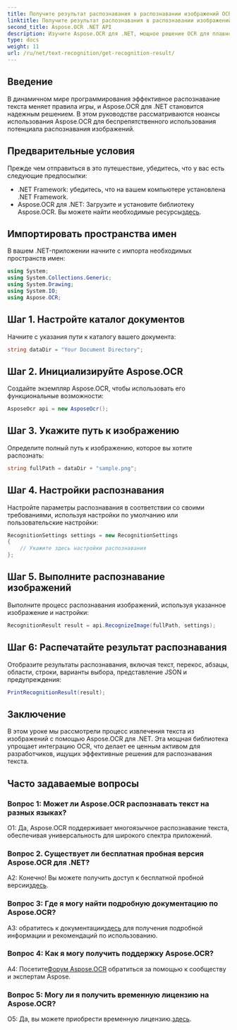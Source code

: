 ```yaml
---
title: Получите результат распознавания в распознавании изображений OCR
linktitle: Получите результат распознавания в распознавании изображений OCR
second_title: Aspose.OCR .NET API
description: Изучите Aspose.OCR для .NET, мощное решение OCR для плавного распознавания текста на изображениях.
type: docs
weight: 11
url: /ru/net/text-recognition/get-recognition-result/
---
```

## Введение

В динамичном мире программирования эффективное распознавание текста меняет правила игры, и Aspose.OCR для .NET становится надежным решением. В этом руководстве рассматриваются нюансы использования Aspose.OCR для беспрепятственного использования потенциала распознавания изображений.

## Предварительные условия

Прежде чем отправиться в это путешествие, убедитесь, что у вас есть следующие предпосылки:

- .NET Framework: убедитесь, что на вашем компьютере установлена .NET Framework.
-  Aspose.OCR для .NET: Загрузите и установите библиотеку Aspose.OCR. Вы можете найти необходимые ресурсы[здесь](https://releases.aspose.com/ocr/net/).

## Импортировать пространства имен

В вашем .NET-приложении начните с импорта необходимых пространств имен:

```csharp
using System;
using System.Collections.Generic;
using System.Drawing;
using System.IO;
using Aspose.OCR;
```

## Шаг 1. Настройте каталог документов

Начните с указания пути к каталогу вашего документа:

```csharp
string dataDir = "Your Document Directory";
```

## Шаг 2. Инициализируйте Aspose.OCR

Создайте экземпляр Aspose.OCR, чтобы использовать его функциональные возможности:

```csharp
AsposeOcr api = new AsposeOcr();
```

## Шаг 3. Укажите путь к изображению

Определите полный путь к изображению, которое вы хотите распознать:

```csharp
string fullPath = dataDir + "sample.png";
```

## Шаг 4. Настройки распознавания

Настройте параметры распознавания в соответствии со своими требованиями, используя настройки по умолчанию или пользовательские настройки:

```csharp
RecognitionSettings settings = new RecognitionSettings
{
    // Укажите здесь настройки распознавания
};
```

## Шаг 5. Выполните распознавание изображений

Выполните процесс распознавания изображений, используя указанное изображение и настройки:

```csharp
RecognitionResult result = api.RecognizeImage(fullPath, settings);
```

## Шаг 6: Распечатайте результат распознавания

Отобразите результаты распознавания, включая текст, перекос, абзацы, области, строки, варианты выбора, представление JSON и предупреждения:

```csharp
PrintRecognitionResult(result);
```

## Заключение

В этом уроке мы рассмотрели процесс извлечения текста из изображений с помощью Aspose.OCR для .NET. Эта мощная библиотека упрощает интеграцию OCR, что делает ее ценным активом для разработчиков, ищущих эффективные решения для распознавания текста.

## Часто задаваемые вопросы

### Вопрос 1: Может ли Aspose.OCR распознавать текст на разных языках?

О1: Да, Aspose.OCR поддерживает многоязычное распознавание текста, обеспечивая универсальность для широкого спектра приложений.

### Вопрос 2. Существует ли бесплатная пробная версия Aspose.OCR для .NET?

 А2: Конечно! Вы можете получить доступ к бесплатной пробной версии[здесь](https://releases.aspose.com/).

### Вопрос 3: Где я могу найти подробную документацию по Aspose.OCR?

 A3: обратитесь к документации[здесь](https://reference.aspose.com/ocr/net/) для получения подробной информации и рекомендаций по использованию.

### Вопрос 4: Как я могу получить поддержку Aspose.OCR?

 А4: Посетите[Форум Aspose.OCR](https://forum.aspose.com/c/ocr/16) обратиться за помощью к сообществу и экспертам Aspose.

### Вопрос 5: Могу ли я получить временную лицензию на Aspose.OCR?

 О5: Да, вы можете приобрести временную лицензию.[здесь](https://purchase.aspose.com/temporary-license/).